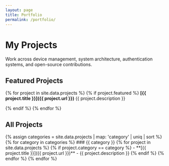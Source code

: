 ```yaml
---
layout: page
title: Portfolio
permalink: /portfolio/
---
```


# My Projects

Work across device management, system architecture, authentication systems, and open-source contributions.

## Featured Projects

{% for project in site.data.projects %}
  {% if project.featured %}
**[{{ project.title }}]({{ project.url }})**
{{ project.description }}

  {% endif %}
{% endfor %}

## All Projects

<div class="projects-text-columns" markdown="1">
{% assign categories = site.data.projects | map: 'category' | uniq | sort %}
{% for category in categories %}
### {{ category }}
{% for project in site.data.projects %}
  {% if project.category == category %}
- **[{{ project.title }}]({{ project.url }})** - {{ project.description }}
  {% endif %}
{% endfor %}
{% endfor %}
</div>
